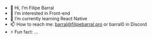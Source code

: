 - 👋 Hi, I’m Filipe Barral
- 👀 I’m interested in Front-end
- 🌱 I’m currently learning React Native
- 📫 How to reach me: barral@filipebarral.pro or barral0 in Discord
- ⚡ Fun fact: ...
<!---
barral0/barral0 is a ✨ special ✨ repository because its `README.md` (this file) appears on your GitHub profile.
You can click the Preview link to take a look at your changes.
--->
